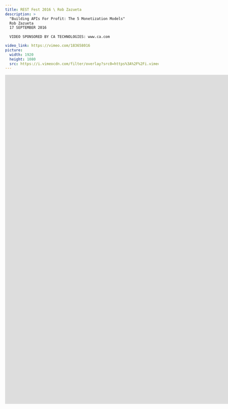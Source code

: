 ```yaml
---
title: REST Fest 2016 \ Rob Zazueta
description: >
  "Building APIs For Profit: The 5 Monetization Models"
  Rob Zazueta
  17 SEPTEMBER 2016
  
  VIDEO SPONSORED BY CA TECHNOLOGIES: www.ca.com

video_link: https://vimeo.com/183658016
picture:
  width: 1920
  height: 1080
  src: https://i.vimeocdn.com/filter/overlay?src0=https%3A%2F%2Fi.vimeocdn.com%2Fvideo%2F592932625_1920x1080.jpg&src1=http%3A%2F%2Ff.vimeocdn.com%2Fp%2Fimages%2Fcrawler_play.png
---
```

<iframe src="https://player.vimeo.com/video/183658016?title=0&byline=0&portrait=0&badge=0&autopause=0&player_id=0" width="1920" height="1080" frameborder="0" title="REST Fest 2016 \ Rob Zazueta" webkitallowfullscreen mozallowfullscreen allowfullscreen></iframe>